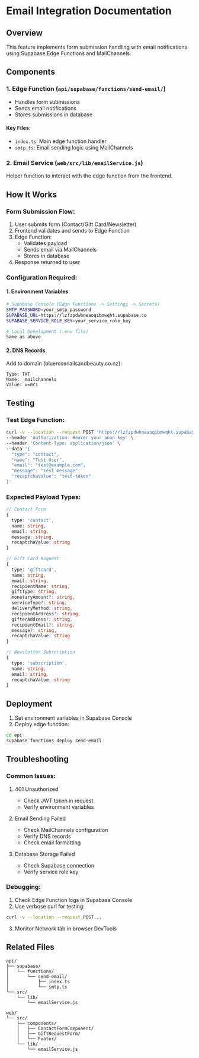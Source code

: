 # Email Integration Documentation

## Overview
This feature implements form submission handling with email notifications using Supabase Edge Functions and MailChannels.

## Components

### 1. Edge Function (`api/supabase/functions/send-email/`)
- Handles form submissions
- Sends email notifications
- Stores submissions in database

#### Key Files:
- `index.ts`: Main edge function handler
- `smtp.ts`: Email sending logic using MailChannels

### 2. Email Service (`web/src/lib/emailService.js`)
Helper function to interact with the edge function from the frontend.

## How It Works

### Form Submission Flow:
1. User submits form (Contact/Gift Card/Newsletter)
2. Frontend validates and sends to Edge Function
3. Edge Function:
   - Validates payload
   - Sends email via MailChannels
   - Stores in database
4. Response returned to user

### Configuration Required:

#### 1. Environment Variables
```bash
# Supabase Console (Edge Functions -> Settings -> Secrets)
SMTP_PASSWORD=your_smtp_password
SUPABASE_URL=https://lzfzpdwbneaoqibmwqht.supabase.co
SUPABASE_SERVICE_ROLE_KEY=your_service_role_key

# Local Development (.env file)
Same as above
```

#### 2. DNS Records
Add to domain (bluerosenailsandbeauty.co.nz):
```
Type: TXT
Name: _mailchannels
Value: v=mc1
```

## Testing

### Test Edge Function:
```bash
curl -v --location --request POST 'https://lzfzpdwbneaoqibmwqht.supabase.co/functions/v1/send-email' \
--header 'Authorization: Bearer your_anon_key' \
--header 'Content-Type: application/json' \
--data '{
  "type": "contact",
  "name": "Test User",
  "email": "test@example.com",
  "message": "Test message",
  "recaptchaValue": "test-token"
}'
```

### Expected Payload Types:

```typescript
// Contact Form
{
  type: 'contact',
  name: string,
  email: string,
  message: string,
  recaptchaValue: string
}

// Gift Card Request
{
  type: 'giftcard',
  name: string,
  email: string,
  recipientName: string,
  giftType: string,
  monetaryAmount?: string,
  serviceType?: string,
  deliveryMethod: string,
  recipientAddress?: string,
  gifterAddress?: string,
  recipientEmail?: string,
  message?: string,
  recaptchaValue: string
}

// Newsletter Subscription
{
  type: 'subscription',
  name: string,
  email: string,
  recaptchaValue: string
}
```

## Deployment

1. Set environment variables in Supabase Console
2. Deploy edge function:
```bash
cd api
supabase functions deploy send-email
```

## Troubleshooting

### Common Issues:

1. 401 Unauthorized
   - Check JWT token in request
   - Verify environment variables

2. Email Sending Failed
   - Check MailChannels configuration
   - Verify DNS records
   - Check email formatting

3. Database Storage Failed
   - Check Supabase connection
   - Verify service role key

### Debugging:

1. Check Edge Function logs in Supabase Console
2. Use verbose curl for testing:
```bash
curl -v --location --request POST...
```

3. Monitor Network tab in browser DevTools

## Related Files

```
api/
├── supabase/
│   └── functions/
│       └── send-email/
│           ├── index.ts
│           └── smtp.ts
└── src/
    └── lib/
        └── emailService.js

web/
└── src/
    ├── components/
    │   ├── ContactFormComponent/
    │   ├── GiftRequestForm/
    │   └── Footer/
    └── lib/
        └── emailService.js
```
